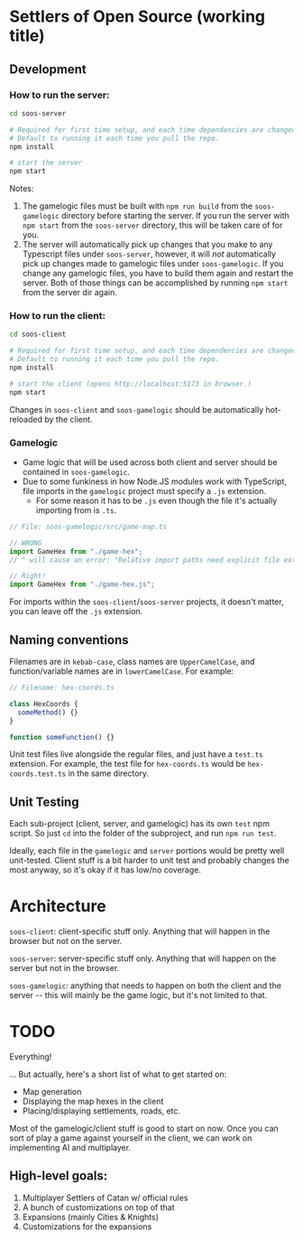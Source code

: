 # Settlers of Open Source (working title)

## Development

### How to run the server:

```bash
cd soos-server

# Required for first time setup, and each time dependencies are changed.
# Default to running it each time you pull the repo.
npm install

# start the server
npm start
```

Notes:

1. The gamelogic files must be built with `npm run build` from the `soos-gamelogic` directory before starting the server. If you run the server with `npm start` from the `soos-server` directory, this will be taken care of for you.
2. The server will automatically pick up changes that you make to any Typescript files under `soos-server`, however, it will _not_ automatically pick up changes made to gamelogic files under `soos-gamelogic`. If you change any gamelogic files, you have to build them again and restart the server. Both of those things can be accomplished by running `npm start` from the server dir again.

### How to run the client:

```bash
cd soos-client

# Required for first time setup, and each time dependencies are changed.
# Default to running it each time you pull the repo.
npm install

# start the client (opens http://localhost:5173 in browser.)
npm start
```

Changes in `soos-client` and `soos-gamelogic` should be automatically hot-reloaded by the client.

### Gamelogic

- Game logic that will be used across both client and server should be contained in `soos-gamelogic`.
- Due to some funkiness in how Node.JS modules work with TypeScript, file imports in the `gamelogic` project must specify a `.js` extension.
  - For some reason it has to be `.js` even though the file it's actually importing from is `.ts`.

```ts
// File: soos-gamelogic/src/game-map.ts

// WRONG
import GameHex from "./game-hex";
// ^ will cause an error: "Relative import paths need explicit file extensions"

// Right!
import GameHex from "./game-hex.js";
```

For imports within the `soos-client`/`soos-server` projects, it doesn't matter, you can leave off the `.js` extension.

## Naming conventions

Filenames are in `kebab-case`, class names are `UpperCamelCase`, and function/variable names are in `lowerCamelCase`. For example:

```ts
// Filename: hex-coords.ts

class HexCoords {
  someMethod() {}
}

function someFunction() {}
```

Unit test files live alongside the regular files, and just have a `test.ts` extension. For example, the test file for `hex-coords.ts` would be `hex-coords.test.ts` in the same directory.

## Unit Testing

Each sub-project (client, server, and gamelogic) has its own `test` npm script. So just `cd` into the folder of the subproject, and run `npm run test`.

Ideally, each file in the `gamelogic` and `server` portions would be pretty well unit-tested. Client stuff is a bit harder to unit test and probably changes the most anyway, so it's okay if it has low/no coverage.

# Architecture

`soos-client`: client-specific stuff only. Anything that will happen in the browser but not on the server.

`soos-server`: server-specific stuff only. Anything that will happen on the server but not in the browser.

`soos-gamelogic`: anything that needs to happen on both the client and the server -- this will mainly be the game logic, but it's not limited to that.

# TODO

Everything!

... But actually, here's a short list of what to get started on:

- Map generation
- Displaying the map hexes in the client
- Placing/displaying settlements, roads, etc.

Most of the gamelogic/client stuff is good to start on now. Once you can sort of play a game against yourself in the client, we can work on implementing AI and multiplayer.

## High-level goals:

1. Multiplayer Settlers of Catan w/ official rules
2. A bunch of customizations on top of that
3. Expansions (mainly Cities & Knights)
4. Customizations for the expansions
